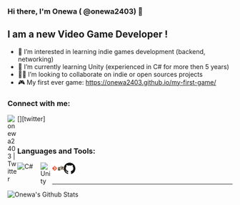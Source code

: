 ### Hi there, I'm Onewa ( @onewa2403) 👋

## I am a new Video Game Developer !
- 👀 I’m interested in learning indie games development (backend, networking)
- 🌱 I’m currently learning Unity (experienced in C# for more then 5 years)
- 👨‍💻 I’m looking to collaborate on indie or open sources projects
- 🎮 My first ever game: https://onewa2403.github.io/my-first-game/

### Connect with me:

[<img align="left" alt="onewa2403 | Twitter" width="22px" src="https://cdn.jsdelivr.net/npm/simple-icons@v3/icons/twitter.svg" />][twitter]

<br />

### Languages and Tools:

<img align="left" alt="C#" width="52px" src="https://user-images.githubusercontent.com/53059733/146881283-d97c8e2e-2234-4b6f-92f3-0724b273786e.png" />
<img align="left" alt="Unity" width="26px" src="https://user-images.githubusercontent.com/53059733/146881118-6c21a6dc-fd53-4953-8886-cf80b5b6ee20.png" />
<img align="left" alt="Git" width="26px" src="https://raw.githubusercontent.com/github/explore/80688e429a7d4ef2fca1e82350fe8e3517d3494d/topics/git/git.png" />
<img align="left" alt="GitHub" width="26px" src="https://raw.githubusercontent.com/github/explore/78df643247d429f6cc873026c0622819ad797942/topics/github/github.png" />

<br />
<br />

---

<img align="left" alt="Onewa's Github Stats" src="https://github-readme-stats.vercel.app/api?username=onewa2403&show_icons=true&hide_border=true" />

<!---
onewa2403/onewa2403 is a ✨ special ✨ repository because its `README.md` (this file) appears on your GitHub profile.
You can click the Preview link to take a look at your changes.
--->

